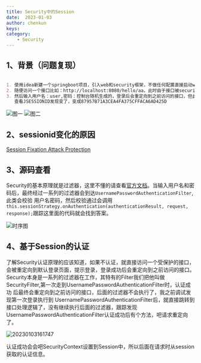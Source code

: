 ```yaml
---
title: Security中的Session
date:  2023-01-03
author: chenkun
keys:
category:
    - Security
---
```


## 1、背景（问题复现）

~~~markdown

1. 使用idea新建一个springboot项目，引入web和security框架，不做任何配置直接启动web项目
2. 随便访问一个接口比如：http://localhost:8080/hello/aa，此时由于接口被security默认保护，会重定向到登录页面（如图一），此时查看sessionid（也就是name为JSESSIONID的cookie）是91E9629F748637154F86CCB44FB2B23D
3. 然后输入用户名：user,密码：控制台随机生成的，登录后会重定向到之前访问的接口，但此时
   查看JSESSIONID发现变了，变成87957B71A3CEA4FA375CFFACA6AD425D
~~~

![图一](https://afatpig.oss-cn-chengdu.aliyuncs.com/blog/20230103111735.png)
![图二](https://afatpig.oss-cn-chengdu.aliyuncs.com/blog/20230103111820.png)

## 2、sessionid变化的原因

[Session Fixation Attack Protection](https://docs.spring.io/spring-security/reference/servlet/authentication/session-management.html)

## 3、源码查看

Security的基本原理就是过滤器，这里不懂的请查看[官方文档](https://docs.spring.io/spring-security/reference/servlet/architecture.html)。当输入用户名和密码后，最终经过一系列的过滤器会到达`UsernamePasswordAuthenticationFilter`,此类会校验
用户名密码，然后校验通过会调用`this.sessionStrategy.onAuthentication(authenticationResult, request, response);`跟踪这里面的代码就会找到答案。

![时序图](https://afatpig.oss-cn-chengdu.aliyuncs.com/blog/20230103113548.png)

## 4、基于Session的认证

了解Security认证原理的应该知道，如果不认证，就直接访问一个受保护的接口，会被重定向到默认登录页面，提示登录，登录成功后会重定向到之前访问的接口。
Security本身是一系列的过滤器在工作，其特有的Filter我们把他叫做SecurityFilter,第一次走到UsernamePasswordAuthenticationFilter时，认证成功
后最终会重定向到之前访问的接口，后面的过滤器不会执行了，我之前调试发现第一次登录执行到
UsernamePasswordAuthenticationFilter后，就直接跳转到接口处理逻辑了，没有继续执行后面的过滤器，跟踪发现UsernamePasswordAuthenticationFilter认证成功后有个方法，吧请求重定向了。

![20230103161747](https://afatpig.oss-cn-chengdu.aliyuncs.com/blog/20230103161747.png)

认证成功会会吧SecurityContext设置到Session中，所以后面在请求时从session获取的认证信息。
